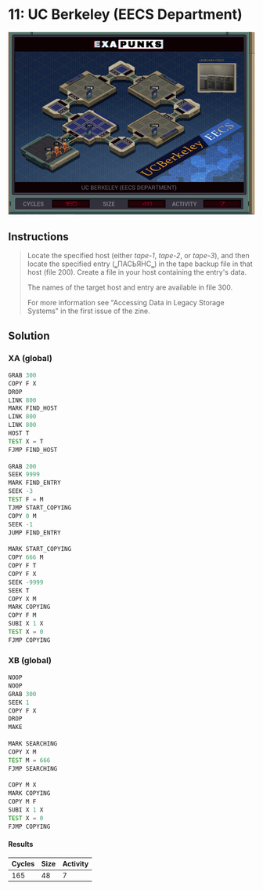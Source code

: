 # 11: UC Berkeley (EECS Department)

<div align="center"><img src="EXAPUNKS - UC Berkeley (165, 48, 7, 2022-12-05-19-21-30).gif" /></div>

## Instructions
> ﻿Locate the specified host (either *tape-1*, *tape-2*, or *tape-3*), and then locate the specified entry (‗ПАСЬЯНС‗) in the tape backup file in that host (file 200). Create a file in your host containing the entry's data.
> 
> The names of the target host and entry are available in file 300.
> 
> For more information see "Accessing Data in Legacy Storage Systems" in the first issue of the zine.

## Solution

### XA (global)
```asm
GRAB 300
COPY F X
DROP
LINK 800
MARK FIND_HOST
LINK 800
LINK 800
HOST T
TEST X = T
FJMP FIND_HOST

GRAB 200
SEEK 9999
MARK FIND_ENTRY
SEEK -3
TEST F = M
TJMP START_COPYING
COPY 0 M
SEEK -1
JUMP FIND_ENTRY

MARK START_COPYING
COPY 666 M
COPY F T
COPY F X
SEEK -9999
SEEK T
COPY X M
MARK COPYING
COPY F M
SUBI X 1 X
TEST X = 0
FJMP COPYING
```

### XB (global)
```asm
NOOP
NOOP
GRAB 300
SEEK 1
COPY F X
DROP
MAKE

MARK SEARCHING
COPY X M
TEST M = 666
FJMP SEARCHING

COPY M X
MARK COPYING
COPY M F
SUBI X 1 X
TEST X = 0
FJMP COPYING
```

#### Results
| Cycles | Size | Activity |
|--------|------|----------|
| 165    | 48   | 7        |
